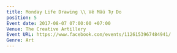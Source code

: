 ```yaml
---
title: Monday Life Drawing \\ Vẽ Mẫu Tự Do
position: 5
Event date: 2017-08-07 07:00:00 +07:00
Venue: The Creative Artillery
Event URL: https://www.facebook.com/events/1126153967484941/
Genre: Art
---
```


